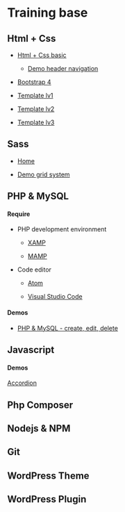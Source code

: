 
# Training base

  

## Html + Css

* [Html + Css basic](https://www.w3schools.com/html/default.asp)
    * [Demo header navigation](https://jsfiddle.net/bearstorm/y4mdrnau/9/)

* [Bootstrap 4](https://getbootstrap.com/)

* [Template lv1](https://tympanus.net/codrops/2015/08/11/freebie-sedna-one-page-website-template/)

* [Template lv2](https://tympanus.net/codrops/2016/04/29/freebie-synthetica-one-page-website-template/)

* [Template lv3](https://tympanus.net/codrops/2015/01/27/freebie-boxify-one-page-website-template/)

## Sass

* [Home](https://sass-lang.com/)

* [Demo grid system](https://github.com/Huynhhuynh/training/blob/master/Sass/grid-system.md)

## PHP & MySQL

#### Require

* PHP development environment

	* [XAMP](https://www.apachefriends.org/index.html)

	* [MAMP](https://www.mamp.info/en/)

  

* Code editor

	* [Atom](https://atom.io/)

	* [Visual Studio Code](https://code.visualstudio.com/)

#### Demos

* [PHP & MySQL - create, edit, delete](https://github.com/Huynhhuynh/training/blob/master/Php%20%2B%20MySql/php-basic/php-basic.md)


## Javascript

#### Demos

[Accordion](https://jsfiddle.net/bearstorm/hkv4Lbcd/27/)

## Php Composer

  

## Nodejs & NPM

  

## Git

  

## WordPress Theme

  

## WordPress Plugin